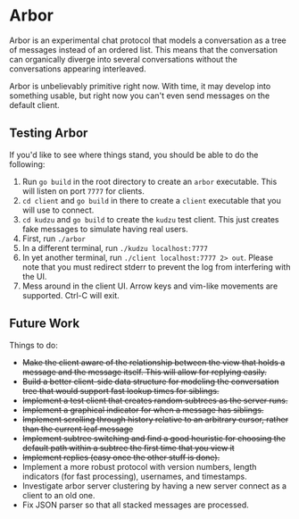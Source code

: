 # Arbor

Arbor is an experimental chat protocol that models a conversation
as a tree of messages instead of an ordered list. This means that
the conversation can organically diverge into several conversations
without the conversations appearing interleaved.

Arbor is unbelievably primitive right now. With time, it may develop
into something usable, but right now you can't even send messages on
the default client.

## Testing Arbor
If you'd like to see where things stand, you should be able to do the following:

1. Run `go build` in the root directory to create an `arbor` executable. This will listen on port `7777` for clients.
2. `cd client` and `go build` in there to create a `client` executable that you will use to connect.
3. `cd kudzu` and `go build` to create the `kudzu` test client. This just creates fake messages to simulate having real users.
4. First, run `./arbor`
5. In a different terminal, run `./kudzu localhost:7777`
6. In yet another terminal, run `./client localhost:7777 2> out`. Please note that you must redirect stderr to prevent the log from interfering with the UI.
7. Mess around in the client UI. Arrow keys and vim-like movements are supported. Ctrl-C will exit.


## Future Work

Things to do:
- ~~Make the client aware of the relationship between the view that holds a message and the message itself. This will allow for replying easily.~~
- ~~Build a better client-side data structure for modeling the conversation tree that would support fast lookup times for siblings.~~
- ~~Implement a test client that creates random subtrees as the server runs.~~
- ~~Implement a graphical indicator for when a message has siblings.~~
- ~~Implement scrolling through history relative to an arbitrary cursor, rather than the current leaf message~~
- ~~Implement subtree switching and find a good heuristic for choosing the default path within a subtree the first time that you view it~~
- ~~Implement replies (easy once the other stuff is done).~~
- Implement a more robust protocol with version numbers, length indicators
  (for fast processing), usernames, and timestamps.
- Investigate arbor server clustering by having a new server connect as a client to an old one.
- Fix JSON parser so that all stacked messages are processed.
